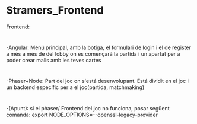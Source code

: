 # Stramers_Frontend
Frontend:
  #
  -Angular: Menú principal, amb la botiga, el formulari de login i el de register a més a més de del lobby on es començará la partida i un apartat per a poder
  crear malls amb les teves cartes
  #
  -Phaser+Node: Part del joc on s'está desenvolupant. Está dividit en el joc i un backend específic per a el joc(partida, matchmaking)
  #
  -(Apunt): si el phaser/ Frontend del joc no funciona, posar següent comanda: export NODE_OPTIONS=--openssl-legacy-provider
